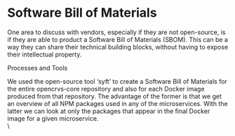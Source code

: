 # Software Bill of Materials

One area to discuss with vendors, especially if they are not open-source, is if they are able to product a Software Bill of Materials (SBOM). This can be a way they can share their technical building blocks, without having to expose their intellectual property.&#x20;

Processes and Tools

We used the open-source tool ‘syft’ to create a Software Bill of Materials for the entire opencrvs-core repository and also for each Docker image produced from that repository. The advantage of the former is that we get an overview of all NPM packages used in any of the microservices. With the latter we can look at only the packages that appear in the final Docker image for a given microservice. \
\
